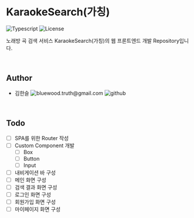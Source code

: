 # KaraokeSearch(가칭)

![Typescript][ts-badge] ![License][mit-badge]

노래방 곡 검색 서비스 KaraokeSearch(가칭)의 웹 프론트엔드 개발 Repository입니다.

<br>

## Author

- 김한슬 <img alt="bluewood.truth@gmail.com" src="https://img.shields.io/badge/bluewood.truth@gmail.com-red.svg?&style=flat-square&logo=gmail&logoColor=white&link=mailto:bluewood.truth@gmail.com" /> <img alt="github" src="https://img.shields.io/badge/bluewood-black.svg?&style=flat-square&logo=github&logoColor=white&link=https://github.com/bluewood-truth/" />

<br>

## Todo

- [ ] SPA를 위한 Router 작성
- [ ] Custom Component 개발
  - [ ] Box
  - [ ] Button
  - [ ] Input
- [ ] 내비게이션 바 구성
- [ ] 메인 화면 구성
- [ ] 검색 결과 화면 구성
- [ ] 로그인 화면 구성
- [ ] 회원가입 화면 구성
- [ ] 마이페이지 화면 구성

<br>

[ts-badge]: https://img.shields.io/badge/%3C%2F%3E-Typescript-blue
[mit-badge]: https://img.shields.io/badge/license-MIT-green
[github-badge]: https://img.shields.io/badge/Github-black.svg?&style=for-the-badge&logo=github&logoColor=white&link=https://github.com/bluewood-truth/
